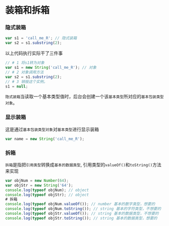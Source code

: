 # 装箱和拆箱

### 隐式装箱

```js
var s1 = 'call_me_R'; // 隐式装箱
var s2 = s1.substring(2);
```
以上代码执行实际干了三件事
```js
// # 1 将s1转为对象
var s1 = new String('call_me_R'); // 对象
// # 2 对象调用方法
var s2 = s1.substring(2);
// # 3 销毁这个实例。
s1 = null;
```
`隐式装箱`当读取一个基本类型值时，后台会创建一个该`基本类型`所对应的`基本包装类型对象`。


### 显示装箱

这是通过`基本包装类型对象`对`基本类型`进行显示装箱

```js
var name = new String('call_me_R');
```


### 拆箱

`拆箱`是指把`引用类型`转换成`基本的数据类型`, 引用类型的`valueOf()`和`toString()`方法来实现

```js
var objNum = new Number(64);
var objStr = new String('64');
console.log(typeof objNum); // object
console.log(typeof objStr); // object
# 拆箱
console.log(typeof objNum.valueOf()); // number 基本的数字类型，想要的
console.log(typeof objNum.toString()); // string 基本的字符类型，不想要的
console.log(typeof objStr.valueOf()); // string 基本的数据类型，不想要的
console.log(typeof objStr.toString()); // string 基本的数据类型，想要的
```

